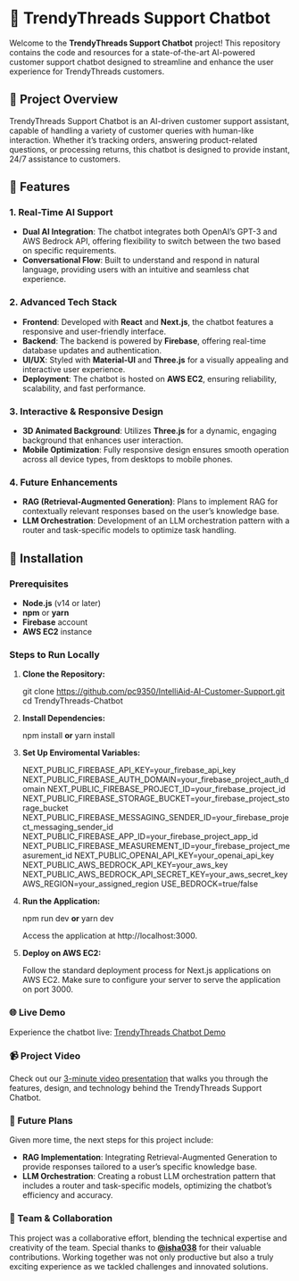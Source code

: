 # 🧵 TrendyThreads Support Chatbot

Welcome to the **TrendyThreads Support Chatbot** project! This repository contains the code and resources for a state-of-the-art AI-powered customer support chatbot designed to streamline and enhance the user experience for TrendyThreads customers.

## 🌟 Project Overview

TrendyThreads Support Chatbot is an AI-driven customer support assistant, capable of handling a variety of customer queries with human-like interaction. Whether it’s tracking orders, answering product-related questions, or processing returns, this chatbot is designed to provide instant, 24/7 assistance to customers.

## 🚀 Features

### 1. **Real-Time AI Support**
- **Dual AI Integration**: The chatbot integrates both OpenAI’s GPT-3 and AWS Bedrock API, offering flexibility to switch between the two based on specific requirements.
- **Conversational Flow**: Built to understand and respond in natural language, providing users with an intuitive and seamless chat experience.

### 2. **Advanced Tech Stack**
- **Frontend**: Developed with **React** and **Next.js**, the chatbot features a responsive and user-friendly interface.
- **Backend**: The backend is powered by **Firebase**, offering real-time database updates and authentication.
- **UI/UX**: Styled with **Material-UI** and **Three.js** for a visually appealing and interactive user experience.
- **Deployment**: The chatbot is hosted on **AWS EC2**, ensuring reliability, scalability, and fast performance.

### 3. **Interactive & Responsive Design**
- **3D Animated Background**: Utilizes **Three.js** for a dynamic, engaging background that enhances user interaction.
- **Mobile Optimization**: Fully responsive design ensures smooth operation across all device types, from desktops to mobile phones.

### 4. **Future Enhancements**
- **RAG (Retrieval-Augmented Generation)**: Plans to implement RAG for contextually relevant responses based on the user’s knowledge base.
- **LLM Orchestration**: Development of an LLM orchestration pattern with a router and task-specific models to optimize task handling.

## 🔧 Installation

### Prerequisites
- **Node.js** (v14 or later)
- **npm** or **yarn**
- **Firebase** account
- **AWS EC2** instance

### Steps to Run Locally

1. **Clone the Repository:**


   git clone https://github.com/pc9350/IntelliAid-AI-Customer-Support.git
   cd TrendyThreads-Chatbot

2. **Install Dependencies:**


   npm install
   **or**
   yarn install

3. **Set Up Enviromental Variables:**


   NEXT_PUBLIC_FIREBASE_API_KEY=your_firebase_api_key
   NEXT_PUBLIC_FIREBASE_AUTH_DOMAIN=your_firebase_project_auth_domain
   NEXT_PUBLIC_FIREBASE_PROJECT_ID=your_firebase_project_id
   NEXT_PUBLIC_FIREBASE_STORAGE_BUCKET=your_firebase_project_storage_bucket
   NEXT_PUBLIC_FIREBASE_MESSAGING_SENDER_ID=your_firebase_project_messaging_sender_id
   NEXT_PUBLIC_FIREBASE_APP_ID=your_firebase_project_app_id
   NEXT_PUBLIC_FIREBASE_MEASUREMENT_ID=your_firebase_project_measurement_id
   NEXT_PUBLIC_OPENAI_API_KEY=your_openai_api_key
   NEXT_PUBLIC_AWS_BEDROCK_API_KEY=your_aws_key
   NEXT_PUBLIC_AWS_BEDROCK_API_SECRET_KEY=your_aws_secret_key
   AWS_REGION=your_assigned_region
   USE_BEDROCK=true/false

4. **Run the Application:**


   npm run dev
   **or**
   yarn dev

   Access the application at http://localhost:3000.

5. **Deploy on AWS EC2:**


   Follow the standard deployment process for Next.js applications on AWS EC2. Make sure to configure your server to serve the application on port 3000.

### 🌐 Live Demo

Experience the chatbot live: [TrendyThreads Chatbot Demo](http://ec2-3-92-47-86.compute-1.amazonaws.com/)

### 📹 Project Video

Check out our [3-minute video presentation](https://youtu.be/X4ARZE1sL_M) that walks you through the features, design, and technology behind the TrendyThreads Support Chatbot.

### 🎯 Future Plans

Given more time, the next steps for this project include:

- **RAG Implementation**: Integrating Retrieval-Augmented Generation to provide responses tailored to a user’s specific knowledge base.
- **LLM Orchestration**: Creating a robust LLM orchestration pattern that includes a router and task-specific models, optimizing the chatbot’s efficiency and accuracy.

### 👥 Team & Collaboration

This project was a collaborative effort, blending the technical expertise and creativity of the team. Special thanks to **[@isha038](https://github.com/isha038)** for their valuable contributions. Working together was not only productive but also a truly exciting experience as we tackled challenges and innovated solutions.
   